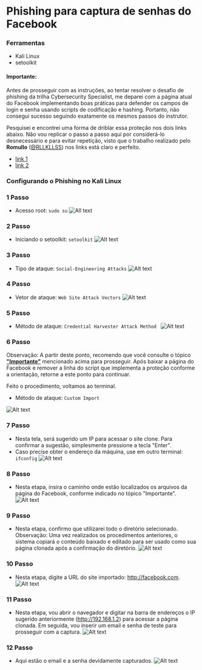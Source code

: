 # Phishing para captura de senhas do Facebook

### Ferramentas

- Kali Linux
- setoolkit

#### Importante:
Antes de prosseguir com as instruções, ao tentar resolver o desafio de phishing da trilha Cybersecurity Specialist, me deparei com a página atual do Facebook implementando boas práticas para defender os campos de login e senha usando scripts de codificação e hashing. Portanto, não consegui sucesso seguindo exatamente os mesmos passos do instrutor.

Pesquisei e encontrei uma forma de driblar essa proteção nos dois links abaixo. Não vou replicar o passo a passo aqui por considerá-lo desnecessário e para evitar repetição, visto que o trabalho realizado pelo **Romullo** ([@RLLKLLSS](https://github.com/RLLKLLSS)) nos links está claro e perfeito.

- [link 1](https://web.dio.me/articles/sobre-o-setoolkit-e-o-facebook?page=1&order=oldest)
- [link 2](https://github.com/RLLKLLSS/cibersecurity-desafio-phishing)
  
### Configurando o Phishing no Kali Linux

### 1 Passo
- Acesso root: ``` sudo su ```
![All text](./imagem1.png "Optional title")

### 2 Passo
- Iniciando o setoolkit: ``` setoolkit ```
![Alt text](./imagem2.png "Optional title")

### 3 Passo
- Tipo de ataque: ``` Social-Engineering Attacks ```
![Alt text](./imagem3.png "Optional title")

### 4 Passo
- Vetor de ataque: ``` Web Site Attack Vectors ```
![Alt text](./imagem4.png "Optional title")

### 5 Passo
- Método de ataque: ```Credential Harvester Attack Method ```
![Alt text](./imagem5.png "Optional title")

### 6 Passo
Observação: A partir deste ponto, recomendo que você consulte o tópico [**"Importante"**](https://github.com/ThiagooSG/cibersecurity-desafio-phishing#importante) mencionado acima para prosseguir. Após baixar a página do Facebook e remover a linha do script que implementa a proteção conforme a orientação, retorne a este ponto para continuar.

 Feito o procedimento, voltamos ao terminal.
- Método de ataque: ``` Custom Import ```
  
![Alt text](./imagem6.png "Optional title")

### 7 Passo
- Nesta tela, será sugerido um IP para acessar o site clone. Para confirmar a sugestão, simplesmente pressione a tecla "Enter".
- Caso precise obter o endereço da máquina, use em outro terminal: ``` ifconfig ```
![Alt text](./imagem7.png "Optional title")

### 8 Passo
- Nesta etapa, insira o caminho onde estão localizados os arquivos da página do Facebook, conforme indicado no tópico "Importante".
![Alt text](./imagem8.png "Optional title")

### 9 Passo
- Nesta etapa, confirmo que utilizarei todo o diretório selecionado.
Observação: Uma vez realizados os procedimentos anteriores, o sistema copiará o conteúdo baixado e editado para ser usado como sua página clonada após a confirmação do diretório.
![Alt text](./imagem9.png "Optional title")

### 10 Passo
- Nesta etapa, digite a URL do site importado: http://facebook.com.
![Alt text](./imagem10.png "Optional title")

### 11 Passo
- Nesta etapa, vou abrir o navegador e digitar na barra de endereços o IP sugerido anteriormente (http://192.168.1.2) para acessar a página clonada. Em seguida, vou inserir um email e senha de teste para prosseguir com a captura.
![Alt text](./imagem11.png "Optional title")

### 12 Passo
- Aqui estão o email e a senha devidamente capturados.
![Alt text](./imagem12.png "Optional title")